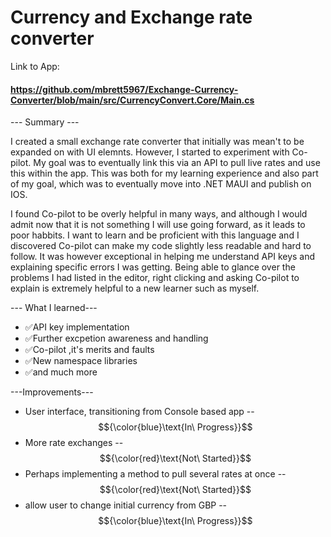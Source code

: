 # Currency and Exchange rate converter

   Link to App:<h4>https://github.com/mbrett5967/Exchange-Currency-Converter/blob/main/src/CurrencyConvert.Core/Main.cs</h4>

--- Summary --- 

I created a small exchange rate converter that initially was mean't to be expanded on with UI elemnts. However, I started to experiment with Co-pilot. My goal was to eventually link this via an API to pull live rates and use this within the app. This was both for my learning experience and also part of my goal, which was to eventually move into .NET MAUI and publish on IOS.

I found Co-pilot to be overly helpful in many ways, and although I would admit now that it is not something I will use going forward, as it leads to poor habbits. I want to learn and be proficient with this language and I discovered Co-pilot can make my code slightly less readable and hard to follow. It was however exceptional in helping me understand API keys and explaining specific errors I was getting. Being able to glance over the problems I had listed in the editor, right clicking and asking Co-pilot to explain is extremely helpful to a new learner such as myself.

--- What I learned---
* ✅API key implementation
* ✅Further excpetion awareness and handling
* ✅Co-pilot ,it's merits and faults
* ✅New namespace libraries
* ✅and much more


---Improvements---
 * User interface, transitioning from Console based app -- $${\color{blue}\text{In\ Progress}}$$
 * More rate exchanges -- $${\color{red}\text{Not\ Started}}$$
 * Perhaps implementing a method to pull several rates at once -- $${\color{red}\text{Not\ Started}}$$
 * allow user to change initial currency from GBP -- $${\color{blue}\text{In\ Progress}}$$

 
